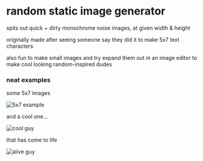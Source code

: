 # random static image generator
spits out quick + dirty monochrome noise images, at given width & height

originally made after seeing someone say they did it to make 5x7 text characters

also fun to make small images and try expand them out in an image editor to make cool looking random-inspired dudes


### neat examples
some 5x7 images

![5x7 example](http://drylynch.netsoc.co/github/img/5x7eg.png)

and a cool one...

![cool guy](http://drylynch.netsoc.co/github/img/original.png)

that has come to life

![alive guy](http://drylynch.netsoc.co/github/img/cooldude.gif)
